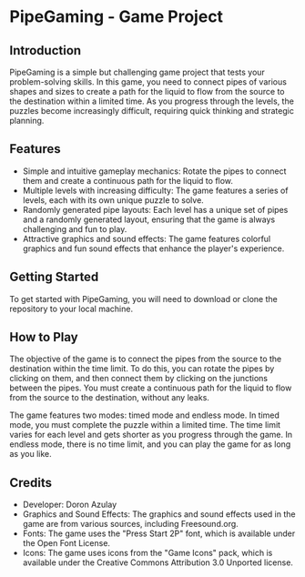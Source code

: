 # PipeGaming - Game Project

## Introduction

PipeGaming is a simple but challenging game project that tests your problem-solving skills. In this game, you need to connect pipes of various shapes and sizes to create a path for the liquid to flow from the source to the destination within a limited time. As you progress through the levels, the puzzles become increasingly difficult, requiring quick thinking and strategic planning.

## Features

- Simple and intuitive gameplay mechanics: Rotate the pipes to connect them and create a continuous path for the liquid to flow.
- Multiple levels with increasing difficulty: The game features a series of levels, each with its own unique puzzle to solve.
- Randomly generated pipe layouts: Each level has a unique set of pipes and a randomly generated layout, ensuring that the game is always challenging and fun to play.
- Attractive graphics and sound effects: The game features colorful graphics and fun sound effects that enhance the player's experience.

## Getting Started

To get started with PipeGaming, you will need to download or clone the repository to your local machine. 

## How to Play

The objective of the game is to connect the pipes from the source to the destination within the time limit. To do this, you can rotate the pipes by clicking on them, and then connect them by clicking on the junctions between the pipes. You must create a continuous path for the liquid to flow from the source to the destination, without any leaks.

The game features two modes: timed mode and endless mode. In timed mode, you must complete the puzzle within a limited time. The time limit varies for each level and gets shorter as you progress through the game. In endless mode, there is no time limit, and you can play the game for as long as you like.

## Credits

- Developer: Doron Azulay
- Graphics and Sound Effects: The graphics and sound effects used in the game are from various sources, including Freesound.org.
- Fonts: The game uses the "Press Start 2P" font, which is available under the Open Font License.
- Icons: The game uses icons from the "Game Icons" pack, which is available under the Creative Commons Attribution 3.0 Unported license.

